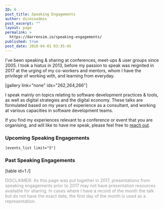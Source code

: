 ```yaml
---
ID: 9
post_title: Speaking Engagements
author: dsimioadmin
post_excerpt: ""
layout: page
permalink: >
  https://darrensim.io/speaking-engagements/
published: true
post_date: 2018-04-01 03:35:45
---
```

I've been speaking &amp; sharing at conferences, meet-ups &amp; user groups since 2005. I took a hiatus in 2013, before my passion to speak was reignited in 2017 at the urging of my co-workers and mentors, whom I have the privilege of working with, and learning from everyday.

[gallery link="none" ids="262,264,266"]

I speak mainly on topics relating to software development practices &amp; tools, as well as digital strategies and the digital economy. These talks are formulated based on my years of experience as a consultant, and working at various capacities in software development teams.

If you find my experiences relevant to a conference or event that you are organising, and will like to have me speak, please feel free to <a href="https://darrensim.io/contact/" target="_blank" rel="noopener">reach out</a>.
<h3>Upcoming Speaking Engagements</h3>
<code>[events_list limit="5"]</code>
<h3>Past Speaking Engagements</h3>
[table id=1 /]

<span style="color: #999999;">DISCLAIMER: As this page was put together in 2017, presentations from speaking engagements prior to 2017 may not have presentation resources available for sharing. In cases where I have a record of the month the talk but do not have the exact date, the first day of the month is used as a representation.</span>